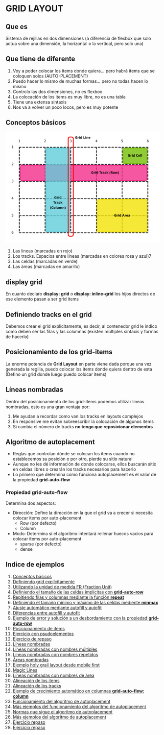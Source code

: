 # GRID LAYOUT

## Que es

Sistema de rejillas en dos dimensiones (a diferencia de flexbox que solo actua sobre una dimensión, la horizontal o la vertical, pero solo una)

## Que tiene de diferente

1. Voy a poder colocar los items donde quiera... pero habrá items que se coloquen solos (AUTO-PLACEMENT)
2. Puedo hacer lo mismo de muchas formas... pero no todas hacen lo mismo
3. Controlo las dos dimensiones, no es flexbox
4. La colocación de los items es muy libre, no es una tabla
5. Tiene una extensa sintaxis
6. Nos va a volver un poco locos, pero es muy potente

## Conceptos básicos

![Grid Line](./doc/img/grid-concepts.svg)

1. Las lineas (marcadas en rojo)
2. Los tracks. Espacios entre líneas (marcadas en colores rosa y azul)7
3. Las celdas (marcadas en verde)
4. Las áreas (marcadas en amarillo)

## display grid

En cuanto declaro **display: grid** o **display: inline-grid** los hijos directos de ese elemento pasan a ser grid items

## Definiendo tracks en el grid

Debemos crear el grid explicitamente, es decir, al contenedor grid le indico como deben ser las filas y las columnas (existen múltiples sintaxis y formas de hacerlo)

## Posicionamiento de los grid-items

La enorme potencia de **Grid Layout** en parte viene dada porque una vez generada la regilla, puedo colocar los items donde quiera dentro de esta (Defino un grid donde luego puedo colocar items)

## Líneas nombradas

Dentro del posicionamiento de los grid-items podemos utilizar líneas nombradas, esto es una gran ventaja por:

1. Me ayudan a recordar como van los tracks en layouts complejos
2. En responsive me evitan sobreescribir la colocación de algunos items
3. Si cambia el número de tracks **no tengo que reposicionar elementos**

## Algoritmo de autoplacement

- Reglas que controlan dónde se colocan los items cuando no establecemos su posición o por otro, pierde su sitio natural
- Aunque no les dé información de donde colocarse, ellos buscarán sitio en celdas libres o crearán los tracks necesarios para hacerlo
- Lo primero que determina como funciona autoplacement es el valor de la propiedad **grid-auto-flow**

### Propiedad grid-auto-flow

Determina dos aspectos:  

- Dirección: Define la dirección en la que el grid va a crecer si necesita colocar items por auto-placement
  - Row (por defecto)
  - Column
- Modo: Determina si el algoritmo intentará rellenar huecos vacíos para colocar items por auto-placement
  - sparse (por defecto)
  - dense

## Indice de ejemplos

1. [Conceptos básicos](./0901-EJ/)
2. [Definiendo grid explícitamente](./0902-EJ/)
3. [Utilizando la unidad de medida FR (Fraction Unit)](./0903-EJ/)
4. [Definiendo el tamaño de las celdas implicitas con **grid-auto-row**](./0904-EJ/)  
5. [Repitiendo filas y columnas mediante la función **repeat**](./0905-EJ/)
6. [Definiendo el tamaño mínimo y máximo de las celdas mediente **minmax**](./0906-EJ/)
7. [Ajuste automático mediante autofill y autofit](./0907-EJ/)
8. [Diferencias entre autofill y autofit](./0908-EJ/)
9. [Ejemplo de error y solución a un desbordamiento con la propiedad **grid-auto-row**](./0909-EJ/)
10. [Posicionamiento de items](./0910-EJ/)
11. [Ejercicio con psudoelementos](./0911-EJ/)
12. [Ejercicio de repaso](./0912-EJ/)
13. [Líneas nombradas](./0913-EJ/)
14. [Líneas nombradas con nombres múltiples](./0914-EJ/)
15. [Líneas nombradas con nombres repetidos](./0915-EJ/)
16. [Áreas nombradas](./0916-EJ/)
17. [Ejemplo holy grail layout desde mobile first](./0917-EJ)
18. [Magic Lines](./0918-EJ/)
19. [Líneas nombradas con nombres de área](./0919-EJ/)
20. [Alineación de los items](./0920-EJ/)
21. [Alineación de los tracks](./0921-EJ/)
22. [Ejemplo de crecimiento automático en columnas **grid-auto-flow: column**](./0922-EJ/)
23. [Funcionamiento del algoritmo de autoplacement](./0923-EJ/)
24. [Más ejemplos del funcionamiento del algoritmo de autoplacement](./0924-EJ/)
25. [Normas que sigue el algoritmo de autoplacement](./0925-EJ/)
26. [Más ejemplos del algoritmo de autoplacement](./0926-EJ/)
27. [Ejercicio repaso](./0927-EJ/)
28. [Ejercicio repaso](./0928-EJ/)
